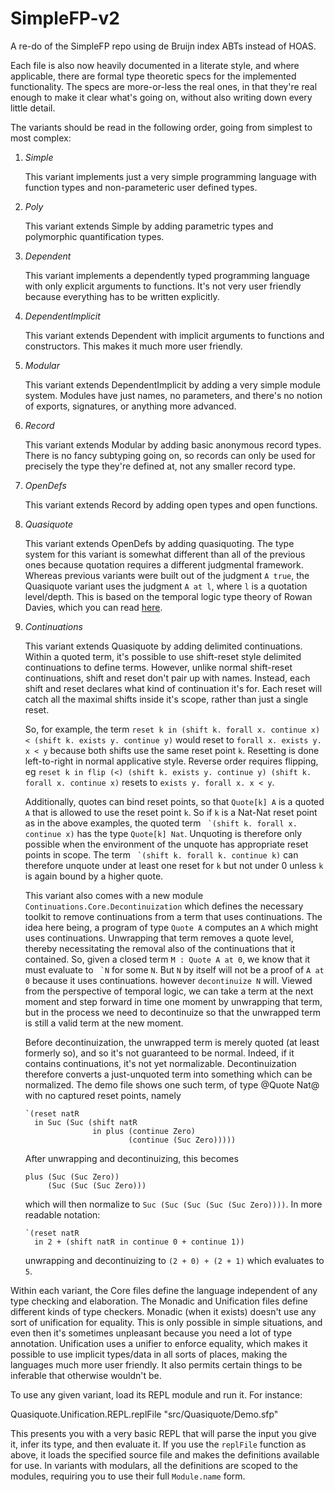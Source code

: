 # SimpleFP-v2

A re-do of the SimpleFP repo using de Bruijn index ABTs instead of HOAS.

Each file is also now heavily documented in a literate style, and where applicable, there are formal type theoretic specs for the implemented functionality. The specs are more-or-less the real ones, in that they're real enough to make it clear what's going on, without also writing down every little detail.

The variants should be read in the following order, going from simplest to most complex:

1.  *Simple*

    This variant implements just a very simple programming language with function types and non-parameteric user defined types.

2.  *Poly*

    This variant extends Simple by adding parametric types and polymorphic quantification types.
    
3.  *Dependent*

    This variant implements a dependently typed programming language with only explicit arguments to functions. It's not very user friendly because everything has to be written explicitly.
    
4.  *DependentImplicit*

    This variant extends Dependent with implicit arguments to functions and constructors. This makes it much more user friendly.
    
5.  *Modular*

    This variant extends DependentImplicit by adding a very simple module system. Modules have just names, no parameters, and there's no notion of exports, signatures, or anything more advanced.
    
6.  *Record*

    This variant extends Modular by adding basic anonymous record types. There is no fancy subtyping going on, so records can only be used for precisely the type they're defined at, not any smaller record type.
    
7.  *OpenDefs*

    This variant extends Record by adding open types and open functions.
    
8.  *Quasiquote*

    This variant extends OpenDefs by adding quasiquoting. The type system for this variant is somewhat different than all of the previous ones because quotation requires a different judgmental framework. Whereas previous variants were built out of the judgment `A true`, the Quasiquote variant uses the judgment `A at l`, where `l` is a quotation level/depth. This is based on the temporal logic type theory of Rowan Davies, which you can read [here](http://citeseerx.ist.psu.edu/viewdoc/summary?doi=10.1.1.28.4374).

9.  *Continuations*

    This variant extends Quasiquote by adding delimited continuations. Within a quoted term, it's possible to use shift-reset style delimited continuations to define terms. However, unlike normal shift-reset continuations, shift and reset don't pair up with names. Instead, each shift and reset declares what kind of continuation it's for. Each reset will catch all the maximal shifts inside it's scope, rather than just a single reset.
    
    So, for example, the term `reset k in (shift k. forall x. continue x) < (shift k. exists y. continue y)` would reset to `forall x. exists y. x < y` because both shifts use the same reset point `k`. Resetting is done left-to-right in normal applicative style. Reverse order requires flipping, eg `reset k in flip (<) (shift k. exists y. continue y) (shift k. forall x. continue x)` resets to `exists y. forall x. x < y`.
    
    Additionally, quotes can bind reset points, so that `Quote[k] A` is a quoted `A` that is allowed to use the reset point `k`. So if `k` is a Nat-Nat reset point as in the above examples, the quoted term `` `(shift k. forall x. continue x)`` has the type `Quote[k] Nat`. Unquoting is therefore only possible when the environment of the unquote has appropriate reset points in scope. The term `` `(shift k. forall k. continue k)`` can therefore unquote under at least one reset for `k` but not under 0 unless `k` is again bound by a higher quote.
    
    This variant also comes with a new module `Continuations.Core.Decontinuization` which defines the necessary toolkit to remove continuations from a term that uses continuations. The idea here being, a program of type `Quote A` computes an `A` which might uses continuations. Unwrapping that term removes a quote level, thereby necessitating the removal also of the continuations that it contained. So, given a closed term `M : Quote A at 0`, we know that it must evaluate to `` `N`` for some `N`. But `N` by itself will not be a proof of `A at 0` because it uses continuations. however `decontinuize N` will. Viewed from the perspective of temporal logic, we can take a term at the next moment and step forward in time one moment by unwrapping that term, but in the process we need to decontinuize so that the unwrapped term is still a valid term at the new moment.
    
    Before decontinuization, the unwrapped term is merely quoted (at least formerly so), and so it's not guaranteed to be normal. Indeed, if it contains continuations, it's not yet normalizable. Decontinuization therefore converts a just-unquoted term into something which can be normalized. The demo file shows one such term, of type @Quote Nat@ with no captured reset points, namely
    
        `(reset natR
          in Suc (Suc (shift natR
                       in plus (continue Zero)
                               (continue (Suc Zero)))))
    
    After unwrapping and decontinuizing, this becomes
    
        plus (Suc (Suc Zero))
             (Suc (Suc (Suc Zero)))
    
    which will then normalize to `Suc (Suc (Suc (Suc (Suc Zero))))`. In more readable notation:
    
        `(reset natR
          in 2 + (shift natR in continue 0 + continue 1))
          
    unwrapping and decontinuizing to `(2 + 0) + (2 + 1)` which evaluates to `5`.

Within each variant, the Core files define the language independent of any type checking and elaboration. The Monadic and Unification files define different kinds of type checkers. Monadic (when it exists) doesn't use any sort of unification for equality. This is only possible in simple situations, and even then it's sometimes unpleasant because you need a lot of type annotation. Unification uses a unifier to enforce equality, which makes it possible to use implicit types/data in all sorts of places, making the  languages much more user friendly. It also permits certain things to be inferable that otherwise wouldn't be.

To use any given variant, load its REPL module and run it. For instance:

  Quasiquote.Unification.REPL.replFile "src/Quasiquote/Demo.sfp"

This presents you with a very basic REPL that will parse the input you give  it, infer its type, and then evaluate it. If you use the `replFile` function as above, it loads the specified source file and makes the definitions available for use. In variants with modulars, all the definitions are scoped to the modules, requiring you to use their full `Module.name` form.